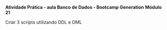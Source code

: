 **Atividade Prática - aula Banco de Dados - Bootcamp Generation**
**Módulo 21**

Criar 3 scripts utilizando DDL e DML
